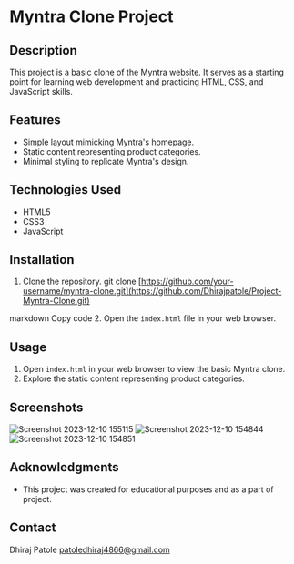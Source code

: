 # Myntra Clone Project

## Description
This project is a basic clone of the Myntra website. It serves as a starting point for learning web development and practicing HTML, CSS, and JavaScript skills.

## Features
- Simple layout mimicking Myntra's homepage.
- Static content representing product categories.
- Minimal styling to replicate Myntra's design.

## Technologies Used
- HTML5
- CSS3
- JavaScript

## Installation
1. Clone the repository.
git clone [https://github.com/your-username/myntra-clone.git](https://github.com/Dhirajpatole/Project-Myntra-Clone.git)

markdown
Copy code
2. Open the `index.html` file in your web browser.

## Usage
1. Open `index.html` in your web browser to view the basic Myntra clone.
2. Explore the static content representing product categories.

## Screenshots
![Screenshot 2023-12-10 155115](https://github.com/Dhirajpatole/Project-Myntra-Clone/assets/118097849/b5192d8d-04e0-41e3-a687-5029dacab493)
![Screenshot 2023-12-10 154844](https://github.com/Dhirajpatole/Project-Myntra-Clone/assets/118097849/59dbd55e-81a4-4d46-ab68-82be50205038)
![Screenshot 2023-12-10 154851](https://github.com/Dhirajpatole/Project-Myntra-Clone/assets/118097849/52c77eb0-ced4-47f1-88b9-b31d698d1e33)

## Acknowledgments
- This project was created for educational purposes and as a part of project.

## Contact
Dhiraj Patole
patoledhiraj4866@gmail.com
